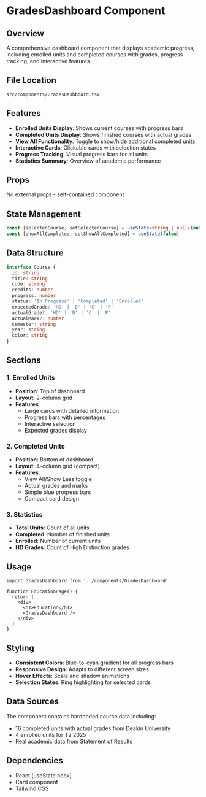 # GradesDashboard Component

## Overview
A comprehensive dashboard component that displays academic progress, including enrolled units and completed courses with grades, progress tracking, and interactive features.

## File Location
`src/components/GradesDashboard.tsx`

## Features
- **Enrolled Units Display**: Shows current courses with progress bars
- **Completed Units Display**: Shows finished courses with actual grades
- **View All Functionality**: Toggle to show/hide additional completed units
- **Interactive Cards**: Clickable cards with selection states
- **Progress Tracking**: Visual progress bars for all units
- **Statistics Summary**: Overview of academic performance

## Props
No external props - self-contained component

## State Management
```typescript
const [selectedCourse, setSelectedCourse] = useState<string | null>(null)
const [showAllCompleted, setShowAllCompleted] = useState(false)
```

## Data Structure
```typescript
interface Course {
  id: string
  title: string
  code: string
  credits: number
  progress: number
  status: 'In Progress' | 'Completed' | 'Enrolled'
  expectedGrade: 'HD' | 'D' | 'C' | 'P'
  actualGrade?: 'HD' | 'D' | 'C' | 'P'
  actualMark?: number
  semester: string
  year: string
  color: string
}
```

## Sections

### 1. Enrolled Units
- **Position**: Top of dashboard
- **Layout**: 2-column grid
- **Features**: 
  - Large cards with detailed information
  - Progress bars with percentages
  - Interactive selection
  - Expected grades display

### 2. Completed Units
- **Position**: Bottom of dashboard
- **Layout**: 4-column grid (compact)
- **Features**:
  - View All/Show Less toggle
  - Actual grades and marks
  - Simple blue progress bars
  - Compact card design

### 3. Statistics
- **Total Units**: Count of all units
- **Completed**: Number of finished units
- **Enrolled**: Number of current units
- **HD Grades**: Count of High Distinction grades

## Usage
```tsx
import GradesDashboard from '../components/GradesDashboard'

function EducationPage() {
  return (
    <div>
      <h1>Education</h1>
      <GradesDashboard />
    </div>
  )
}
```

## Styling
- **Consistent Colors**: Blue-to-cyan gradient for all progress bars
- **Responsive Design**: Adapts to different screen sizes
- **Hover Effects**: Scale and shadow animations
- **Selection States**: Ring highlighting for selected cards

## Data Sources
The component contains hardcoded course data including:
- 16 completed units with actual grades from Deakin University
- 4 enrolled units for T2 2025
- Real academic data from Statement of Results

## Dependencies
- React (useState hook)
- Card component
- Tailwind CSS
